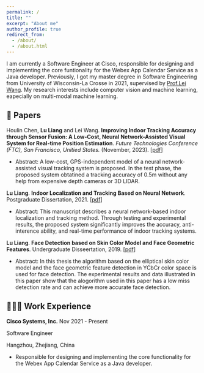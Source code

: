 ```yaml
---
permalink: /
title: ""
excerpt: "About me"
author_profile: true
redirect_from: 
  - /about/
  - /about.html
---
```


I am currently a Software Engineer at Cisco, responsible for designing and implementing the core funtionality for the Webex App Calendar Service as a Java developer. Previously, I got my master degree in Software Engineering from University of Wisconsin-La Crosse in 2021, supervised by [Prof.Lei Wang](https://cs.uwlax.edu/~lwang/). My research interests include computer vision and machine learning, eapecially on multi-modal machine learning.



## 📑 Papers

Houlin Chen, **Lu Liang** and Lei Wang. **Improving Indoor Tracking Accuracy through Sensor Fusion: A Low-Cost, Neural Network-Assisted Visual System for Real-time Position Estimation**. *Future Technologies Conference (FTC), San Francisco, Unitied States.* (November, 2023). [[pdf](https://luliang-ll.github.io/files/Lu_Liang_FTC_2023.pdf)]

- Abstract: A low-cost, GPS-independent model of a neural network-assisted visual tracking system is proposed. In the test phase, the proposed system obtatined a tracking accuracy of 0.5m without any help from expensive depth cameras or 3D LIDAR.

**Lu Liang**. **Indoor Localization and Tracking Based on Neural Network**. Postgraduate Dissertation, 2021. [[pdf](https://luliang-ll.github.io/files/Lu_Liang_Postgraduate_Dissertation.pdf)]

- Abstract: This manuscript describes a neural network-based indoor localization and tracking method. Through testing and experimental results, the proposed system significantly improves the accuracy, anti-interence ability, and real-time performance of indoor tracking systems.

**Lu Liang**. **Face Detection based on Skin Color Model and Face Geometric Features**. Undergraduate Disseertation, 2019. [[pdf](https://luliang-ll.github.io/files/Lu_Liang_Undergraduate_Dissertation.pdf)]

- Abstract: In this thesis the algorithm based on the elliptical skin color model and the face geometric feature detection in YCbCr color space is used for face detection. The experimental results and data illustrated in this paper show that the alogorithm used in this paper has a low miss detection rate and can achieve more accurate face detection.



## 👩🏻‍💻 Work Experience

**Cisco Systems, Inc.** Nov 2021 - Present

Software Engineer 

Hangzhou, Zhejiang, China

- Responsible for designing and implementing the core functionality for the Webex App Calendar Service as a Java developer.





